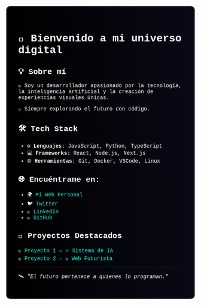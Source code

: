 <!-- Fondo animado estilo futurista -->
<div style="background: linear-gradient(270deg, #0f0f0f, #1a1a40, #000000); background-size: 600% 600%; animation: GradientBG 15s ease infinite; padding: 2rem; border-radius: 10px; color: white; font-family: 'Courier New', monospace;">

<style>
@keyframes GradientBG {
  0%{background-position:0% 50%}
  50%{background-position:100% 50%}
  100%{background-position:0% 50%}
}
a {
  color: #00ffe0;
  text-decoration: none;
  transition: color 0.3s;
}
a:hover {
  color: #ff00ff;
}
.icon {
  display: inline-block;
  margin-right: 10px;
}
</style>

# 👾 Bienvenido a mi universo digital

## 💡 Sobre mí

🎯 Soy un desarrollador apasionado por la tecnología, la inteligencia artificial y la creación de experiencias visuales únicas.

🚀 Siempre explorando el futuro con código.

## 🛠️ Tech Stack

- ⚙️ **Lenguajes:** JavaScript, Python, TypeScript
- 💻 **Frameworks:** React, Node.js, Next.js
- 🌐 **Herramientas:** Git, Docker, VSCode, Linux

## 🌐 Encuéntrame en:

- 🌍 <a href="https://tu-sitio.com" target="_blank">Mi Web Personal</a>
- 🐦 <a href="https://twitter.com/tuusuario" target="_blank">Twitter</a>
- 💼 <a href="https://linkedin.com/in/tuusuario" target="_blank">LinkedIn</a>
- 🧠 <a href="https://github.com/tuusuario" target="_blank">GitHub</a>

## 📁 Proyectos Destacados

🔹 <a href="https://github.com/tuusuario/proyecto1" target="_blank">Proyecto 1 — ⭐ Sistema de IA</a>  
🔹 <a href="https://github.com/tuusuario/proyecto2" target="_blank">Proyecto 2 — 🚀 Web Futurista</a>

---

🛰️ _"El futuro pertenece a quienes lo programan."_

</div>
